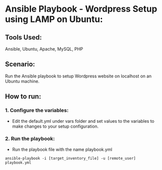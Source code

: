 # Ansible Playbook - Wordpress Setup using LAMP on Ubuntu:

## Tools Used:
Ansible, Ubuntu, Apache, MySQL, PHP

## Scenario:
Run the Ansible playbook to setup Wordpress website on localhost on an Ubuntu machine.

## How to run:
### 1. Configure the variables:
- Edit the default.yml under vars folder and set values to the variables to make changes to your setup configuration.

### 2. Run the playbook:
- Run the playbook file with the name playbook.yml

```console
ansible-playbook -i [target_inventory_file] -u [remote_user] playbook.yml
```
